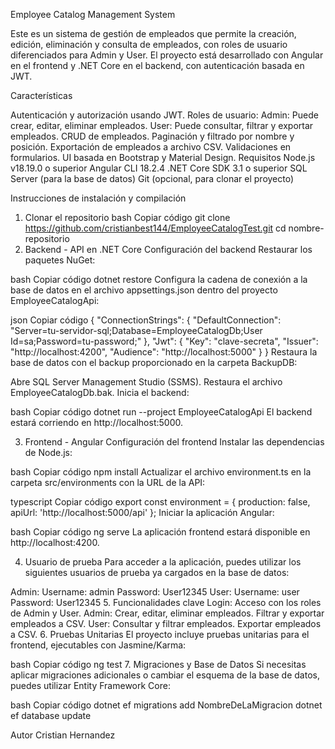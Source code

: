 Employee Catalog Management System

Este es un sistema de gestión de empleados que permite la creación, edición, eliminación y consulta de empleados, con roles de usuario diferenciados para Admin y User. El proyecto está desarrollado con Angular en el frontend y .NET Core en el backend, con autenticación basada en JWT.

Características

Autenticación y autorización usando JWT.
Roles de usuario:
Admin: Puede crear, editar, eliminar empleados.
User: Puede consultar, filtrar y exportar empleados.
CRUD de empleados.
Paginación y filtrado por nombre y posición.
Exportación de empleados a archivo CSV.
Validaciones en formularios.
UI basada en Bootstrap y Material Design.
Requisitos
Node.js v18.19.0 o superior
Angular CLI 18.2.4
.NET Core SDK 3.1 o superior
SQL Server (para la base de datos)
Git (opcional, para clonar el proyecto)

Instrucciones de instalación y compilación

1. Clonar el repositorio
bash
Copiar código
git clone https://github.com/cristianbest144/EmployeeCatalogTest.git
cd nombre-repositorio
2. Backend - API en .NET Core
Configuración del backend
Restaurar los paquetes NuGet:

bash
Copiar código
dotnet restore
Configura la cadena de conexión a la base de datos en el archivo appsettings.json dentro del proyecto EmployeeCatalogApi:

json
Copiar código
{
  "ConnectionStrings": {
    "DefaultConnection": "Server=tu-servidor-sql;Database=EmployeeCatalogDb;User Id=sa;Password=tu-password;"
  },
  "Jwt": {
    "Key": "clave-secreta",
    "Issuer": "http://localhost:4200",
    "Audience": "http://localhost:5000"
  }
}
Restaura la base de datos con el backup proporcionado en la carpeta BackupDB:

Abre SQL Server Management Studio (SSMS).
Restaura el archivo EmployeeCatalogDb.bak.
Inicia el backend:

bash
Copiar código
dotnet run --project EmployeeCatalogApi
El backend estará corriendo en http://localhost:5000.

3. Frontend - Angular
Configuración del frontend
Instalar las dependencias de Node.js:

bash
Copiar código
npm install
Actualizar el archivo environment.ts en la carpeta src/environments con la URL de la API:

typescript
Copiar código
export const environment = {
  production: false,
  apiUrl: 'http://localhost:5000/api'
};
Iniciar la aplicación Angular:

bash
Copiar código
ng serve
La aplicación frontend estará disponible en http://localhost:4200.

4. Usuario de prueba
Para acceder a la aplicación, puedes utilizar los siguientes usuarios de prueba ya cargados en la base de datos:

Admin:
Username: admin
Password: User12345
User:
Username: user
Password: User12345
5. Funcionalidades clave
Login: Acceso con los roles de Admin y User.
Admin:
Crear, editar, eliminar empleados.
Filtrar y exportar empleados a CSV.
User:
Consultar y filtrar empleados.
Exportar empleados a CSV.
6. Pruebas Unitarias
El proyecto incluye pruebas unitarias para el frontend, ejecutables con Jasmine/Karma:

bash
Copiar código
ng test
7. Migraciones y Base de Datos
Si necesitas aplicar migraciones adicionales o cambiar el esquema de la base de datos, puedes utilizar Entity Framework Core:

bash
Copiar código
dotnet ef migrations add NombreDeLaMigracion
dotnet ef database update

Autor
Cristian Hernandez
